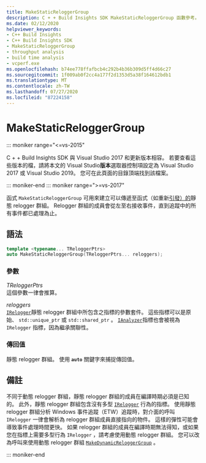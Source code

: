 ```yaml
---
title: MakeStaticReloggerGroup
description: C + + Build Insights SDK MakeStaticReloggerGroup 函數參考。
ms.date: 02/12/2020
helpviewer_keywords:
- C++ Build Insights
- C++ Build Insights SDK
- MakeStaticReloggerGroup
- throughput analysis
- build time analysis
- vcperf.exe
ms.openlocfilehash: b74ee778ffafbcb4c292b4b36b309d5ff4d66c27
ms.sourcegitcommit: 1f009ab0f2cc4a177f2d1353d5a38f164612bdb1
ms.translationtype: MT
ms.contentlocale: zh-TW
ms.lasthandoff: 07/27/2020
ms.locfileid: "87224158"
---
```

# <a name="makestaticreloggergroup"></a>MakeStaticReloggerGroup

::: moniker range="<=vs-2015"

C + + Build Insights SDK 與 Visual Studio 2017 和更新版本相容。 若要查看這些版本的檔，請將本文的 Visual Studio**版本**選取器控制項設定為 Visual Studio 2017 或 Visual Studio 2019。 您可在此頁面的目錄頂端找到該檔案。

::: moniker-end
::: moniker range=">=vs-2017"

函式 `MakeStaticReloggerGroup` 可用來建立可以傳遞至函式（如重新[引發）的](relog.md)靜態 relogger 群組。 Relogger 群組的成員會從左至右接收事件，直到追蹤中的所有事件都已處理為止。

## <a name="syntax"></a>語法

```cpp
template <typename... TReloggerPtrs>
auto MakeStaticReloggerGroup(TReloggerPtrs... reloggers);
```

### <a name="parameters"></a>參數

*TReloggerPtrs*\
這個參數一律會推算。

*reloggers*\
[`IRelogger`](../other-types/irelogger-class.md)靜態 relogger 群組中所包含之指標的參數套件。 這些指標可以是原始、 `std::unique_ptr` 或 `std::shared_ptr` 。 [`IAnalyzer`](../other-types/ianalyzer-class.md)指標也會被視為 `IRelogger` 指標，因為繼承關聯性。

### <a name="return-value"></a>傳回值

靜態 relogger 群組。 使用 **`auto`** 關鍵字來捕捉傳回值。

## <a name="remarks"></a>備註

不同于動態 relogger 群組，靜態 relogger 群組的成員在編譯時期必須是已知的。 此外，靜態 relogger 群組包含沒有多型 [`IRelogger`](../other-types/irelogger-class.md) 行為的指標。 使用靜態 relogger 群組分析 Windows 事件追蹤（ETW）追蹤時，對介面的呼叫 `IRelogger` 一律會解析為 relogger 群組成員直接指向的物件。 這樣的彈性可能會導致事件處理時間更快。 如果 relogger 群組的成員在編譯時期無法得知，或如果您在指標上需要多型行為 `IRelogger` ，請考慮使用動態 relogger 群組。 您可以改為呼叫來使用動態 relogger 群組 [`MakeDynamicReloggerGroup`](make-dynamic-relogger-group.md) 。

::: moniker-end
